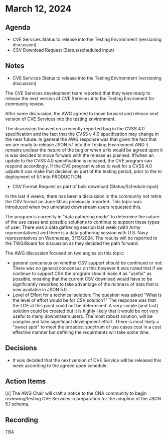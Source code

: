 # March 12, 2024

## Agenda

* CVE Services Status to release into the Testing Environment (versioning discussion)
* CSV Download Request (Status/scheduled input)

## Notes

* CVE Services Status to release into the Testing Environment (versioning discussion)

The CVE Services development team reported that they were ready to release the next version of CVE Services into the Testing Enviroment for community review.

After some discussion, the AWG agreed to move forward and release next version of CVE Services into the testing environment. 

The discussion focused on a recently reported bug in the CVSS 4.0 specification and the fact that the CVSS v 4.0 specification may change in the near future.  In general the AWG response was that given the fact that we are ready to release JSON 5.1 into the Testing Environment AND it remains unclear the nature of the bug or when a fix would be agreed upon it is was decided to move forward with the release as planned.  If/when an update to the CVSS 4.0 specification is released, the CVE program can respond accordingly.  If the CVE program wishes to wait for a CVSS 4.0 udpate it can make that decision as part of the testing period, prior to the to deployment of 5.1 into PRODUCTION.     

* CSV Format Request as part of bulk download (Status/Schedule input)

In the last 4 weeks, there has been a discussion in the community not retire the CSV format on June 30 as previously reported.    This topic was introduced when two unrelated downstream users requested this.    

The program is currenlty in "data gathering mode" to determine the nature of the use cases and possible solutions to continue to support these types of user.  There was a data gathering session last week (with Army representatives) and there is a data gathering session with U.S. Navy representatives on Wednesday, 3/13/2024.    The results will be reported to the TWG/Board for discussion as they decided the path forward.

The AWG discussion focused on two angles on this topic:
- general concensus on whether CSV support should be continued or not:  There was no general concensus on this however it was noted that if we continue to support CSV the program should make it as "useful" as possible, meaning that the current CSV download would have to be significantly reworked to take advantage of the richness of data that is now available in JSON 5.0. 
- Level of Effort for a technical solution:  The question was asked "What is the level of effort would be for CSV solution?"  The response was that the LOE at this point could not be determined.  A very simple (and fast) solution could be created but it is highly likely that it would be not very useful to many downstream users.  The most robust solution, will be complex and take significant development effort.    There is most likely a "sweet spot" to meet the broadest spectrum of use cases cost in a cost effective manner but defining the requirments will take some time. 

## Decisions

* It was decided that the next version of CVE Service will be released this week according to the agreed upon schedule. 

## Action Items

[x] The AWG Chair will craft a notice to the CNA community to begin reviewing/testing CVE Services in preparation for the adoption of the JSON 5.1 schema. 

## Recording

TBA
